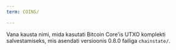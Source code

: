```yaml
---
term: COINS/

---
```

Vana kausta nimi, mida kasutati Bitcoin Core'is UTXO komplekti salvestamiseks, mis asendati versioonis 0.8.0 failiga `chainstate/`.